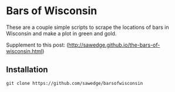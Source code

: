 # Bars of Wisconsin

These are a couple simple scripts to scrape the locations of bars in Wisconsin and make a plot in green and gold.

Supplement to this post: (http://sawedge.github.io/the-bars-of-wisconsin.html)

## Installation

`git clone https://github.com/sawedge/barsofwisconsin`
